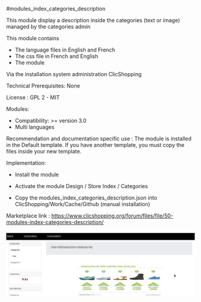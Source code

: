 #modules_index_categories_description

This module display a description inside the categories (text or image) managed by the categories admin

This module contains

- The language files in English and French
- The css file in French and English
- The module
  
Via the installation system administration ClicShopping

Technical Prerequisites: None

License : GPL 2 - MIT

Modules:

- Compatibility: >= version 3.0
- Multi languages

Recommendation and documentation specific use :
The module is installed in the Default template.
If you have another template, you must copy the files inside your new template.

Implementation:

- Install the module
- Activate the module Design / Store Index / Categories

- Copy the modules_index_categories_description.json into ClicShopping/Work/Cache/Github (manual installation)

Marketplace link : https://www.clicshopping.org/forum/files/file/50-modules-index-categories-description/

![image](https://github.com/ClicShoppingOfficialModulesV3/modules_index_categories_description/blob/master/ModuleInfosJson/image.png)
